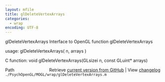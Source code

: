 ```yaml
---
layout: mfile
title: glDeleteVertexArrays
categories:
  - wrap
encoding: UTF-8
---
```


glDeleteVertexArrays  Interface to OpenGL function glDeleteVertexArrays  

usage:  glDeleteVertexArrays( n, arrays )  

C function:  void glDeleteVertexArrays(GLsizei n, const GLuint\* arrays)  


<div class="code_header" style="text-align:right;">
  <span style="float:left;">Path&nbsp;&nbsp;</span> <span class="counter">Retrieve <a href=
  "https://raw.github.com/Psychtoolbox-3/Psychtoolbox-3/beta/./PsychOpenGL/MOGL/wrap/glDeleteVertexArrays.m">current version from GitHub</a> | View <a href=
  "https://github.com/Psychtoolbox-3/Psychtoolbox-3/commits/beta/./PsychOpenGL/MOGL/wrap/glDeleteVertexArrays.m">changelog</a></span>
</div>
<div class="code">
  <code>./PsychOpenGL/MOGL/wrap/glDeleteVertexArrays.m</code>
</div>
